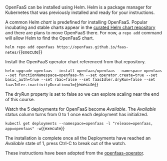 OpenFaaS can be installed using Helm. Helm is a package manager for Kubernetes that was previously installed and ready for your instructions.

A common Helm _chart_ is predefined for installing OpenFaaS. Popular incubating and stable charts appear in the [curated Helm chart repository](https://github.com/kubernetes/charts) and there are plans to move OpenFaaS there. For now, a `repo add` command will allow Helm to find the OpenFaaS chart.

`helm repo add openfaas https://openfaas.github.io/faas-netes/`{{execute}}

Install the OpenFaaS operator chart referenced from that repository.

`helm upgrade openfaas --install openfaas/openfaas --namespace openfaas --set functionNamespace=openfaas-fn --set operator.create=true --set basic_auth=true --set rbac=false --set faasIdler.dryRun=false --set faasIdler.inactivityDuration=1m`{{execute}}

The dryRun property is set to false so we can explore scaling near the end of this course.

Watch the 5 deployments for OpenFaaS become _Available_. The _Available_ status column turns from 0 to 1 once each deployment has initialized.

`kubectl get deployments --namespace=openfaas -l "release=openfaas, app=openfaas" -w`{{execute}}

The installation is complete once all the Deployments have reached an _Available_ state of 1, press Ctrl-C to break out of the watch.

These instructions have been adopted from the [openfaas-operator](https://github.com/openfaas-incubator/openfaas-operator).